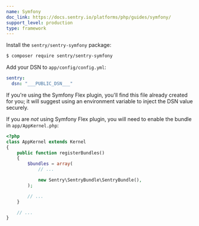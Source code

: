 ```yaml
---
name: Symfony
doc_link: https://docs.sentry.io/platforms/php/guides/symfony/
support_level: production
type: framework
---
```


Install the `sentry/sentry-symfony` package:

```bash
$ composer require sentry/sentry-symfony
```

Add your DSN to `app/config/config.yml`:

```yaml
sentry:
  dsn: "___PUBLIC_DSN___"
```

If you're using the Symfony Flex plugin, you'll find this file already created for you; it will suggest using an environment variable to inject the DSN value securely.

If you are _not_ using Symfony Flex plugin, you will need to enable the bundle in `app/AppKernel.php`:

```php
<?php
class AppKernel extends Kernel
{
    public function registerBundles()
    {
        $bundles = array(
            // ...

            new Sentry\SentryBundle\SentryBundle(),
        );

        // ...
    }

    // ...
}
```
